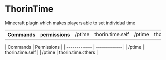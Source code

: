 # ThorinTime
Minecraft plugin which makes players able to set individual time

<table>
  <tr>
    <th>Commands</th><th>permissions</th>
    <td>/ptime <day/night/reset></td><td>thorin.time.self</td>
    <td>/ptime <day/night/reset> <player></td><td>thorin.time.others</td>
  </tr>
 </table>
| Commands  | Permissions |
| ------------- | ------------- |
| /ptime <day/night/reset>  | thorin.time.self  |
| /ptime <day/night/reset> <player>  | thorin.time.others  |
